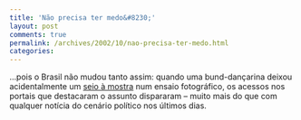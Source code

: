 ```yaml
---
title: 'Não precisa ter medo&#8230;'
layout: post
comments: true
permalink: /archives/2002/10/nao-precisa-ter-medo.html
categories:
---
```

&#8230;pois o Brasil não mudou tanto assim: quando uma bund-dançarina deixou acidentalmente um <a href=http://www.terra.com.br/exclusivo/noticias/2002/10/29/023.htm>seio à mostra</a> num ensaio fotográfico, os acessos nos portais que destacaram o assunto dispararam &#8211; muito mais do que com qualquer notícia do cenário político nos últimos dias.